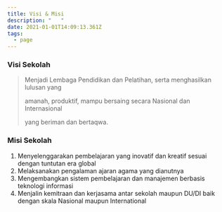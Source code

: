 ```yaml
---
title: Visi & Misi
description: "   "
date: 2021-01-01T14:09:13.361Z
tags:
  - page
---
```

### Visi Sekolah

> Menjadi Lembaga Pendidikan dan Pelatihan, serta menghasilkan lulusan yang
>
> amanah, produktif, mampu bersaing secara Nasional dan Internasional
>
> yang beriman dan bertaqwa.
>
>

### Misi Sekolah

1. Menyelenggarakan pembelajaran yang inovatif dan kreatif sesuai dengan tuntutan era global
2. Melaksanakan pengalaman ajaran agama yang dianutnya
3. Mengembangkan sistem pembelajaran dan manajemen berbasis teknologi informasi
4. Menjalin kemitraan dan kerjasama antar sekolah maupun DU/DI baik dengan skala Nasional maupun    International